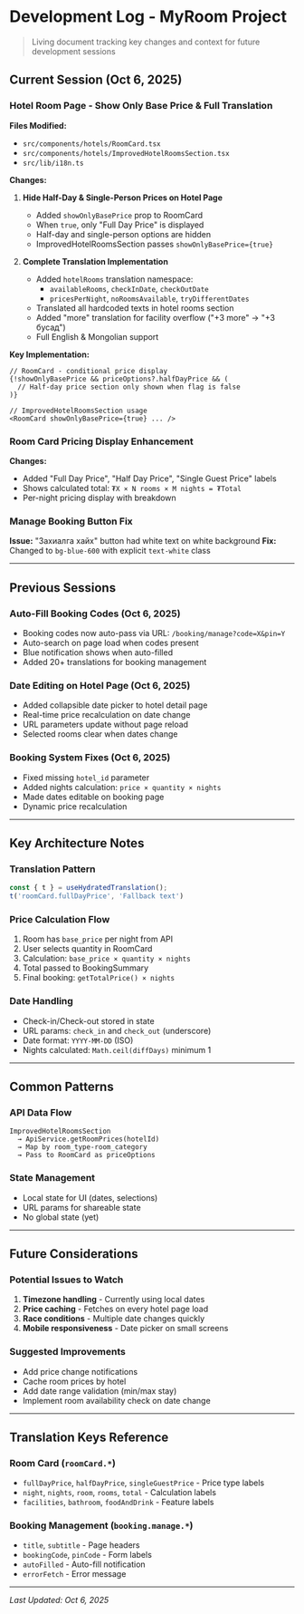 # Development Log - MyRoom Project

> Living document tracking key changes and context for future development sessions

## Current Session (Oct 6, 2025)

### Hotel Room Page - Show Only Base Price & Full Translation
**Files Modified:**
- `src/components/hotels/RoomCard.tsx`
- `src/components/hotels/ImprovedHotelRoomsSection.tsx`
- `src/lib/i18n.ts`

**Changes:**
1. **Hide Half-Day & Single-Person Prices on Hotel Page**
   - Added `showOnlyBasePrice` prop to RoomCard
   - When `true`, only "Full Day Price" is displayed
   - Half-day and single-person options are hidden
   - ImprovedHotelRoomsSection passes `showOnlyBasePrice={true}`

2. **Complete Translation Implementation**
   - Added `hotelRooms` translation namespace:
     - `availableRooms`, `checkInDate`, `checkOutDate`
     - `pricesPerNight`, `noRoomsAvailable`, `tryDifferentDates`
   - Translated all hardcoded texts in hotel rooms section
   - Added "more" translation for facility overflow ("+3 more" → "+3 бусад")
   - Full English & Mongolian support

**Key Implementation:**
```tsx
// RoomCard - conditional price display
{!showOnlyBasePrice && priceOptions?.halfDayPrice && (
  // Half-day price section only shown when flag is false
)}

// ImprovedHotelRoomsSection usage
<RoomCard showOnlyBasePrice={true} ... />
```

### Room Card Pricing Display Enhancement
**Changes:**
- Added "Full Day Price", "Half Day Price", "Single Guest Price" labels
- Shows calculated total: `₮X × N rooms × M nights = ₮Total`
- Per-night pricing display with breakdown

### Manage Booking Button Fix
**Issue:** "Захиалга хайх" button had white text on white background
**Fix:** Changed to `bg-blue-600` with explicit `text-white` class

---

## Previous Sessions

### Auto-Fill Booking Codes (Oct 6, 2025)
- Booking codes now auto-pass via URL: `/booking/manage?code=X&pin=Y`
- Auto-search on page load when codes present
- Blue notification shows when auto-filled
- Added 20+ translations for booking management

### Date Editing on Hotel Page (Oct 6, 2025)
- Added collapsible date picker to hotel detail page
- Real-time price recalculation on date change
- URL parameters update without page reload
- Selected rooms clear when dates change

### Booking System Fixes (Oct 6, 2025)
- Fixed missing `hotel_id` parameter
- Added nights calculation: `price × quantity × nights`
- Made dates editable on booking page
- Dynamic price recalculation

---

## Key Architecture Notes

### Translation Pattern
```typescript
const { t } = useHydratedTranslation();
t('roomCard.fullDayPrice', 'Fallback text')
```

### Price Calculation Flow
1. Room has `base_price` per night from API
2. User selects quantity in RoomCard
3. Calculation: `base_price × quantity × nights`
4. Total passed to BookingSummary
5. Final booking: `getTotalPrice() × nights`

### Date Handling
- Check-in/Check-out stored in state
- URL params: `check_in` and `check_out` (underscore)
- Date format: `YYYY-MM-DD` (ISO)
- Nights calculated: `Math.ceil(diffDays)` minimum 1

---

## Common Patterns

### API Data Flow
```
ImprovedHotelRoomsSection
  → ApiService.getRoomPrices(hotelId)
  → Map by room_type-room_category
  → Pass to RoomCard as priceOptions
```

### State Management
- Local state for UI (dates, selections)
- URL params for shareable state
- No global state (yet)

---

## Future Considerations

### Potential Issues to Watch
1. **Timezone handling** - Currently using local dates
2. **Price caching** - Fetches on every hotel page load
3. **Race conditions** - Multiple date changes quickly
4. **Mobile responsiveness** - Date picker on small screens

### Suggested Improvements
- Add price change notifications
- Cache room prices by hotel
- Add date range validation (min/max stay)
- Implement room availability check on date change

---

## Translation Keys Reference

### Room Card (`roomCard.*`)
- `fullDayPrice`, `halfDayPrice`, `singleGuestPrice` - Price type labels
- `night`, `nights`, `room`, `rooms`, `total` - Calculation labels
- `facilities`, `bathroom`, `foodAndDrink` - Feature labels

### Booking Management (`booking.manage.*`)
- `title`, `subtitle` - Page headers
- `bookingCode`, `pinCode` - Form labels
- `autoFilled` - Auto-fill notification
- `errorFetch` - Error message

---

*Last Updated: Oct 6, 2025*

